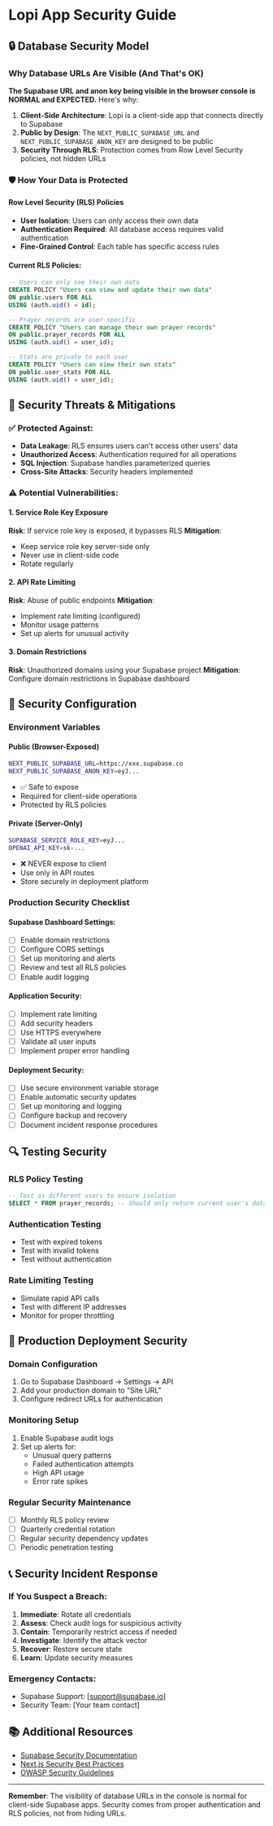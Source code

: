 # Lopi App Security Guide

## 🔒 Database Security Model

### Why Database URLs Are Visible (And That's OK)

**The Supabase URL and anon key being visible in the browser console is NORMAL and EXPECTED.** Here's why:

1. **Client-Side Architecture**: Lopi is a client-side app that connects directly to Supabase
2. **Public by Design**: The `NEXT_PUBLIC_SUPABASE_URL` and `NEXT_PUBLIC_SUPABASE_ANON_KEY` are designed to be public
3. **Security Through RLS**: Protection comes from Row Level Security policies, not hidden URLs

### 🛡️ How Your Data is Protected

#### Row Level Security (RLS) Policies
- **User Isolation**: Users can only access their own data
- **Authentication Required**: All database access requires valid authentication
- **Fine-Grained Control**: Each table has specific access rules

#### Current RLS Policies:
```sql
-- Users can only see their own data
CREATE POLICY "Users can view and update their own data" 
ON public.users FOR ALL 
USING (auth.uid() = id);

-- Prayer records are user-specific
CREATE POLICY "Users can manage their own prayer records" 
ON public.prayer_records FOR ALL 
USING (auth.uid() = user_id);

-- Stats are private to each user
CREATE POLICY "Users can view their own stats" 
ON public.user_stats FOR ALL 
USING (auth.uid() = user_id);
```

## 🚨 Security Threats & Mitigations

### ✅ Protected Against:
- **Data Leakage**: RLS ensures users can't access other users' data
- **Unauthorized Access**: Authentication required for all operations
- **SQL Injection**: Supabase handles parameterized queries
- **Cross-Site Attacks**: Security headers implemented

### ⚠️ Potential Vulnerabilities:

#### 1. Service Role Key Exposure
**Risk**: If service role key is exposed, it bypasses RLS
**Mitigation**: 
- Keep service role key server-side only
- Never use in client-side code
- Rotate regularly

#### 2. API Rate Limiting
**Risk**: Abuse of public endpoints
**Mitigation**:
- Implement rate limiting (configured)
- Monitor usage patterns
- Set up alerts for unusual activity

#### 3. Domain Restrictions
**Risk**: Unauthorized domains using your Supabase project
**Mitigation**: Configure domain restrictions in Supabase dashboard

## 🔧 Security Configuration

### Environment Variables

#### Public (Browser-Exposed)
```bash
NEXT_PUBLIC_SUPABASE_URL=https://xxx.supabase.co
NEXT_PUBLIC_SUPABASE_ANON_KEY=eyJ...
```
- ✅ Safe to expose
- Required for client-side operations
- Protected by RLS policies

#### Private (Server-Only)
```bash
SUPABASE_SERVICE_ROLE_KEY=eyJ...
OPENAI_API_KEY=sk-...
```
- ❌ NEVER expose to client
- Use only in API routes
- Store securely in deployment platform

### Production Security Checklist

#### Supabase Dashboard Settings:
- [ ] Enable domain restrictions
- [ ] Configure CORS settings
- [ ] Set up monitoring and alerts
- [ ] Review and test all RLS policies
- [ ] Enable audit logging

#### Application Security:
- [ ] Implement rate limiting
- [ ] Add security headers
- [ ] Use HTTPS everywhere
- [ ] Validate all user inputs
- [ ] Implement proper error handling

#### Deployment Security:
- [ ] Use secure environment variable storage
- [ ] Enable automatic security updates
- [ ] Set up monitoring and logging
- [ ] Configure backup and recovery
- [ ] Document incident response procedures

## 🔍 Testing Security

### RLS Policy Testing
```sql
-- Test as different users to ensure isolation
SELECT * FROM prayer_records; -- Should only return current user's data
```

### Authentication Testing
- Test with expired tokens
- Test with invalid tokens
- Test without authentication

### Rate Limiting Testing
- Simulate rapid API calls
- Test with different IP addresses
- Monitor for proper throttling

## 🚀 Production Deployment Security

### Domain Configuration
1. Go to Supabase Dashboard → Settings → API
2. Add your production domain to "Site URL"
3. Configure redirect URLs for authentication

### Monitoring Setup
1. Enable Supabase audit logs
2. Set up alerts for:
   - Unusual query patterns
   - Failed authentication attempts
   - High API usage
   - Error rate spikes

### Regular Security Maintenance
- [ ] Monthly RLS policy review
- [ ] Quarterly credential rotation
- [ ] Regular security dependency updates
- [ ] Periodic penetration testing

## 📞 Security Incident Response

### If You Suspect a Breach:
1. **Immediate**: Rotate all credentials
2. **Assess**: Check audit logs for suspicious activity
3. **Contain**: Temporarily restrict access if needed
4. **Investigate**: Identify the attack vector
5. **Recover**: Restore secure state
6. **Learn**: Update security measures

### Emergency Contacts:
- Supabase Support: [support@supabase.io]
- Security Team: [Your team contact]

## 📚 Additional Resources

- [Supabase Security Documentation](https://supabase.com/docs/guides/auth/row-level-security)
- [Next.js Security Best Practices](https://nextjs.org/docs/advanced-features/security-headers)
- [OWASP Security Guidelines](https://owasp.org/www-project-top-ten/)

---

**Remember**: The visibility of database URLs in the console is normal for client-side Supabase apps. Security comes from proper authentication and RLS policies, not from hiding URLs. 